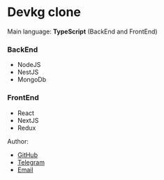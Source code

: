 <h1>Devkg clone</h1>

<p>Main language: <strong>TypeScript</strong> (BackEnd and FrontEnd)</p>

<h3>BackEnd</h3>
<ul>
  <li>NodeJS</li>
  <li>NestJS</li>
  <li>MongoDb</li>
</ul>

<h3>FrontEnd</h3>
<ul>
  <li>React</li>
  <li>NextJS</li>
  <li>Redux</li>
</ul>


<p>Author:</p>
<ul>
  <li><a href="https://github.com/BaktybekovBekzat">GitHub</a></li>
  <li><a href="[https://github.com/BaktybekovBekzat](https://t.me/hhsqlpp)">Telegram</a></li>
  <li><a href="mailto:bekzatbaktybekov208@gmail.com">Email</a></li>
</ul>
